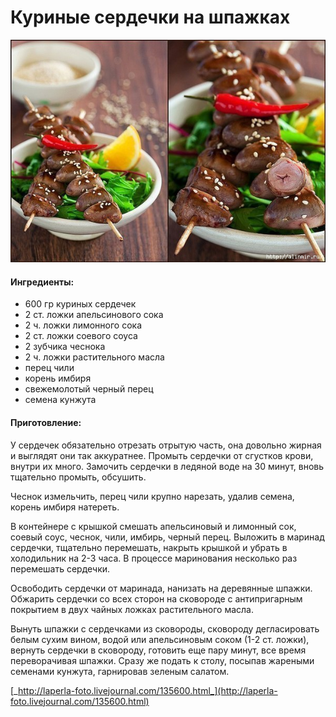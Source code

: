 ﻿---
image: ../pics/112862022_5283370__3_.jpg
---
# Куриные сердечки на шпажках

![](../pics/112862022_5283370__3_.jpg)

#### Ингредиенты:

* 600 гр куриных сердечек
* 2 ст. ложки апельсинового сока
* 2 ч. ложки лимонного сока
* 2 ст. ложки соевого соуса
* 2 зубчика чеснока
* 2 ч. ложки растительного масла
* перец чили
* корень имбиря
* свежемолотый черный перец
* семена кунжута

#### Приготовление:

У сердечек обязательно отрезать отрытую часть, она довольно жирная и выглядят они так аккуратнее. Промыть сердечки от сгустков крови, внутри их много. Замочить сердечки в ледяной воде на 30 минут, вновь тщательно промыть, обсушить. 

Чеснок измельчить, перец чили крупно нарезать, удалив семена, корень имбиря натереть. 

В контейнере с крышкой смешать апельсиновый и лимонный сок, соевый соус, чеснок, чили, имбирь, черный перец. Выложить в маринад сердечки, тщательно перемешать, накрыть крышкой и убрать в холодильник на 2-3 часа. В процессе маринования несколько раз перемешать сердечки. 

Освободить сердечки от маринада, нанизать на деревянные шпажки. Обжарить сердечки со всех сторон на сковороде с антипригарным покрытием в двух чайных ложках растительного масла. 

Вынуть шпажки с сердечками из сковороды, сковороду дегласировать белым сухим вином, водой или апельсиновым соком \(1-2 ст. ложки\), вернуть сердечки в сковороду, готовить еще пару минут, все время переворачивая шпажки. Сразу же подать к столу, посыпав жареными семенами кунжута, гарнировав зеленым салатом.

[_http://laperla-foto.livejournal.com/135600.html_](http://laperla-foto.livejournal.com/135600.html)


